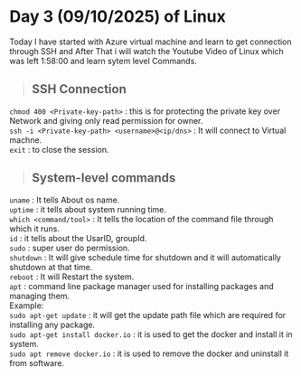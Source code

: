 # Day 3 (09/10/2025) of Linux
Today I have started with Azure virtual machine and learn to get connection through SSH and After That i will watch the Youtube Video of Linux which was left 1:58:00 and learn sytem level Commands.
> ## SSH Connection
`chmod 400 <Private-key-path>` : this is for protecting the private key over Network and giving only read permission for owner.  
`ssh -i <Private-key-path> <username>@<ip/dns>` : It will connect to Virtual machne.  
`exit` : to close the session.  

> ## System-level commands
`uname` : It tells About os name.  
`uptime` : it tells about system running time.  
`which <command/tool>` : It tells the location of the command file through which it runs.  
`id` : it tells about the UsarID, groupId.  
`sudo` : super user do permission.  
`shutdown` : It will give schedule time for shutdown and it will automatically shutdown at that time.  
`reboot` : It will Restart the system.  
`apt` : command line package manager used for installing packages and managing them.  
Example:  
`sudo apt-get update` : it will get the update path file which are required for installing any package.   
`sudo apt-get install docker.io` : it is used to get the docker and install it in system.  
`sudo apt remove docker.io` : it is used to remove the docker and uninstall it from software.
